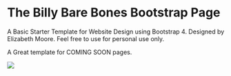# The Billy Bare Bones Bootstrap Page
A Basic Starter Template for Website Design using Bootstrap 4. Designed by Elizabeth Moore. Feel free to use for personal use only.

A Great template for COMING SOON pages. 
 
 
<a href="https://dribbble.com/shots/7157141-The-Billy-Bare-Bones-Bootstrap-Page"><img src="https://cdn.dribbble.com/users/2158396/screenshots/7157141/media/abd3380c2e7670a2e8738b3a52e8fc01.png"></a>
